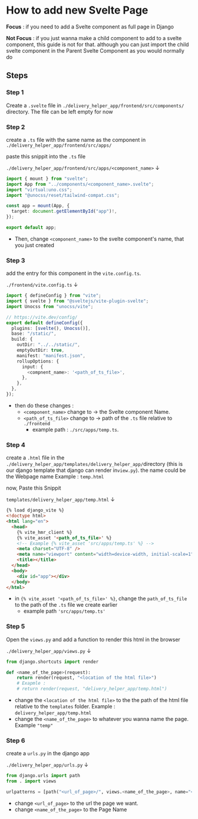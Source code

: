 # How to add new Svelte Page

**Focus** : if you need to add a Svelte component as full page in Django

**Not Focus** : if you just wanna make a child component to add to a svelte component, this guide is not for that. although you can just import the child svelte component in the Parent Svelte Component as you would normally do

## Steps

### Step 1

Create a `.svelte` file in `./delivery_helper_app/frontend/src/components/` directory. The file can be left empty for now

### Step 2

create a `.ts` file with the same name as the component in `./delivery_helper_app/frontend/src/apps/`

paste this snippit into the `.ts` file

`./delivery_helper_app/frontend/src/apps/<component_name>` &darr;

```ts
import { mount } from "svelte";
import App from "../components/<component_name>.svelte";
import "virtual:uno.css";
import "@unocss/reset/tailwind-compat.css";

const app = mount(App, {
  target: document.getElementById("app")!,
});

export default app;
```

- Then, change `<component_name>` to the svelte component's name, that you just created

### Step 3

add the entry for this component in the `vite.config.ts`.

`./frontend/vite.config.ts` &darr;

```ts
import { defineConfig } from "vite";
import { svelte } from "@sveltejs/vite-plugin-svelte";
import Unocss from "unocss/vite";

// https://vite.dev/config/
export default defineConfig({
  plugins: [svelte(), Unocss()],
  base: "/static/",
  build: {
    outDir: "../../static/",
    emptyOutDir: true,
    manifest: "manifest.json",
    rollupOptions: {
      input: {
        <compnent_name>: '<path_of_ts_file>',
      },
    },
  },
});
```

- then do these changes :
  - `<component_name>` change to &rarr; the Svelte component Name.
  - `<path_of_ts_file>` change to &rarr; path of the `.ts` file relative to `./frontend`
    - example path : `./src/apps/temp.ts`.

### Step 4

create a `.html` file in the `./delivery_helper_app/templates/delivery_helper_app/`directory (this is our django template that django can render in`view.py`). the name could be the Webpage name Example : `temp.html`

now, Paste this Snippit

`templates/delivery_helper_app/temp.html` &darr;

```html
{% load django_vite %}
<!doctype html>
<html lang="en">
  <head>
    {% vite_hmr_client %}
    {% vite_asset '<path_of_ts_file>' %}
    <!-- Example {% vite_asset 'src/apps/temp.ts' %} -->
    <meta charset="UTF-8" />
    <meta name="viewport" content="width=device-width, initial-scale=1" />
    <title></title>
  </head>
  <body>
    <div id="app"></div>
  </body>
</html>
```

- in `{% vite_asset '<path_of_ts_file>' %}`, change the `path_of_ts_file` to the path of the `.ts` file we create earlier
  - example path `'src/apps/temp.ts'`

### Step 5

Open the `views.py` and add a function to render this html in the browser

`./delivery_helper_app/views.py` &darr;

```python
from django.shortcuts import render

def <name_of_the_page>(request):
    return render(request, "<location of the html file>")
    # Exapmle :
    # return render(request, "delivery_helper_app/temp.html")
```

- change the `<location of the html file>` to the the path of the html file relative to the `templates` folder. Example : `delivery_helper_app/temp.html`
- change the `<name_of_the_page>` to whatever you wanna name the page. Example `"temp"`

### Step 6

create a `urls.py` in the django app

`./delivery_helper_app/urls.py` &darr;

```python
from django.urls import path
from . import views

urlpatterns = [path("<url_of_page>/", views.<name_of_the_page>, name="<name_of_the_page>")]

```

- change `<url_of_page>` to the url the page we want.
- change `<name_of_the_page>` to the Page Name
